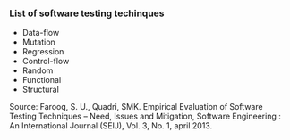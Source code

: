 ### List of software testing techinques
* Data-flow
* Mutation
* Regression
* Control-flow
* Random
* Functional
* Structural

Source: Farooq, S. U., Quadri, SMK. Empirical Evaluation of Software Testing Techniques –
Need, Issues and Mitigation, Software Engineering : An International Journal (SEIJ),
Vol. 3, No. 1, april 2013.